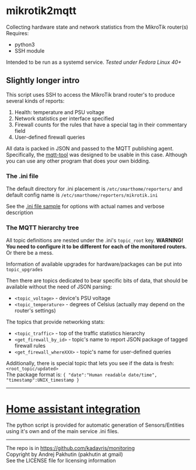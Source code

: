 # mikrotik2mqtt
Collecting hardware state and network statistics from the MikroTik router(s)  
Requires:
- python3
- SSH module 

Intended to be run as a systemd service.
_Tested under Fedora Linux 40+_

## Slightly longer intro
This script uses SSH to access the MikroTik brand router's to produce several kinds of reports:
1) Health: temperature and PSU voltage
2) Network statistics per interface specified
3) Firewall counts for the rules that have a special tag in their commentary field
4) User-defined firewall queries

All data is packed in JSON and passed to the MQTT publishing agent.  
Specifically, the [mqtt-tool](https://github.com/kadavris/mqtt) was designed to be usable in this case. Although you can use any other program that does your own bidding.  

### The .ini file
The default directory for .ini placement is `/etc/smarthome/reporters/`
and default config name is `/etc/smarthome/reporters/mikrotik.ini`

See the [.ini file sample](mikrotik2mqtt.ini.sample) for options with actual names and verbose description  

### The MQTT hierarchy tree

All topic definitions are nested under the .ini's `topic_root` key.
**WARNING! You need to configure it to be different for each of the monitored routers.**
Or there be a mess.

Information of available upgrades for hardware/packages can be put into `topic_upgrades`

Then there are topics dedicated to bear specific bits of data, that should be available without the need of JSON parsing:
* `<topic_voltage>` - device's PSU voltage
* `<topic_temperature>` - degrees of Celsius (actually may depend on the router's settings)

The topics that provide networking stats:
* `<topic_traffic>` - top of the traffic statistics hierarchy
* `<get_firewall_by_id>` - topic's name to report JSON package of tagged firewall rules
* `<get_firewall_whereXXX>` - topic's name  for user-defined queries

Additionally, there is special topic that lets you see if the data is fresh:
`<root_topic/updated>`  
The package format is:
`{ "date":"Human readable date/time", "timestamp":UNIX_timestamp }`

---
# [Home assistant integration](homeassistant)

The python script is provided for automatic generation of Sensors/Entities
using it's own and of the main service .ini files. 

---
The repo is in <https://github.com/kadavris/monitoring>  
Copyright by Andrej Pakhutin (pakhutin at gmail)  
See the LICENSE file for licensing information
